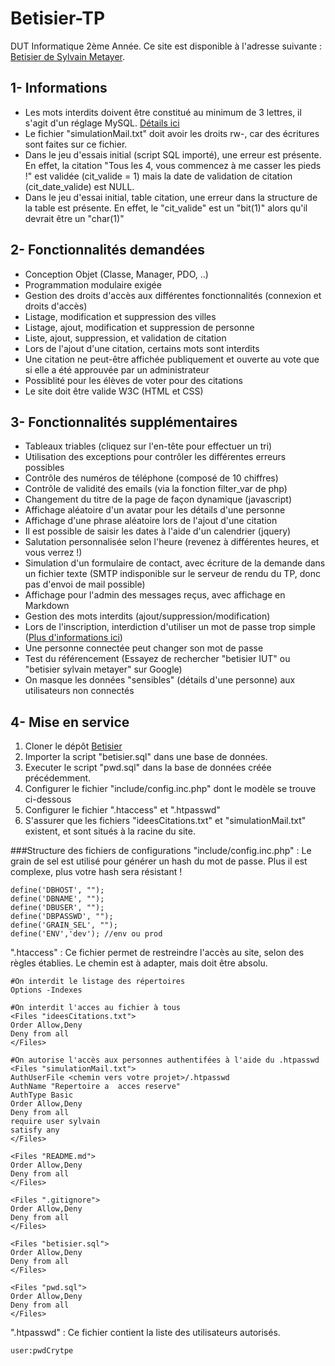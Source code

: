 # Betisier-TP

DUT Informatique 2ème Année. Ce site est disponible à l'adresse suivante : [Betisier de Sylvain Metayer](http://www.betisier.sylvainmetayer.fr).

## 1- Informations
- Les mots interdits doivent être constitué au minimum de 3 lettres, il s'agit d'un réglage MySQL. [Détails ici](http://stackoverflow.com/a/17797003)
- Le fichier "simulationMail.txt" doit avoir les droits rw-, car des écritures sont faites sur ce fichier.
- Dans le jeu d'essais initial (script SQL importé), une erreur est présente. En effet, la citation "Tous les 4, vous commencez à me casser les pieds !" est validée (cit_valide = 1) mais la date de validation de citation (cit_date_valide) est NULL.
- Dans le jeu d'essai initial, table citation, une erreur dans la structure de la table est présente. En effet, le "cit_valide" est un "bit(1)" alors qu'il devrait être un "char(1)"

## 2- Fonctionnalités demandées
- Conception Objet (Classe, Manager, PDO, ..)
- Programmation modulaire exigée
- Gestion des droits d'accès aux différentes fonctionnalités (connexion et droits d'accès)
- Listage, modification et suppression des villes
- Listage, ajout, modification et suppression de personne
- Liste, ajout, suppression, et validation de citation
- Lors de l'ajout d'une citation, certains mots sont interdits
- Une citation ne peut-être affichée publiquement et ouverte au vote que si elle a été approuvée par un administrateur
- Possiblité pour les élèves de voter pour des citations
- Le site doit être valide W3C (HTML et CSS)

## 3- Fonctionnalités supplémentaires

- Tableaux triables (cliquez sur l'en-tête pour effectuer un tri)
- Utilisation des exceptions pour contrôler les différentes erreurs possibles
- Contrôle des numéros de téléphone (composé de 10 chiffres)
- Contrôle de validité des emails (via la fonction filter_var de php)
- Changement du titre de la page de façon dynamique (javascript)
- Affichage aléatoire d'un avatar pour les détails d'une personne
- Affichage d'une phrase aléatoire lors de l'ajout d'une citation
- Il est possible de saisir les dates à l'aide d'un calendrier (jquery)
- Salutation personnalisée selon l'heure (revenez à différentes heures, et vous verrez !)
- Simulation d'un formulaire de contact, avec écriture de la demande dans un fichier texte (SMTP indisponible sur le serveur de rendu du TP, donc pas d'envoi de mail possible)
- Affichage pour l'admin des messages reçus, avec affichage en Markdown
- Gestion des mots interdits (ajout/suppression/modification)
- Lors de l'inscription, interdiction d'utiliser un mot de passe trop simple ([Plus d'informations ici](http://www.businessinsider.com/twitters-list-of-370-banned-passwords-2009-12))
- Une personne connectée peut changer son mot de passe
- Test du référencement (Essayez de rechercher "betisier IUT" ou "betisier sylvain metayer" sur Google)
- On masque les données "sensibles" (détails d'une personne) aux utilisateurs non connectés

## 4- Mise en service
1. Cloner le dépôt [Betisier](https://github.com/sylvainmetayer/Betisier-TP)
2. Importer la script "betisier.sql" dans une base de données.
2. Executer le script "pwd.sql" dans la base de données créée précédemment.
3. Configurer le fichier "include/config.inc.php" dont le modèle se trouve ci-dessous
4. Configurer le fichier ".htaccess" et ".htpasswd"
5. S'assurer que les fichiers "ideesCitations.txt" et "simulationMail.txt" existent, et sont situés à la racine du site.

###Structure des fichiers de configurations
"include/config.inc.php" : Le grain de sel est utilisé pour générer un hash du mot de passe. Plus il est complexe, plus votre hash sera résistant !
```
define('DBHOST', "");
define('DBNAME', "");
define('DBUSER', "");
define('DBPASSWD', "");
define('GRAIN_SEL', "");
define('ENV','dev'); //env ou prod
```

".htaccess" : Ce fichier permet de restreindre l'accès au site, selon des règles établies. Le chemin est à adapter, mais doit être absolu.
```
#On interdit le listage des répertoires
Options -Indexes

#On interdit l'acces au fichier à tous
<Files "ideesCitations.txt">
Order Allow,Deny
Deny from all
</Files>

#On autorise l'accès aux personnes authentifées à l'aide du .htpasswd
<Files "simulationMail.txt">
AuthUserFile <chemin vers votre projet>/.htpasswd
AuthName "Repertoire a  acces reserve"
AuthType Basic
Order Allow,Deny
Deny from all
require user sylvain
satisfy any
</Files>

<Files "README.md">
Order Allow,Deny
Deny from all
</Files>

<Files ".gitignore">
Order Allow,Deny
Deny from all
</Files>

<Files "betisier.sql">
Order Allow,Deny
Deny from all
</Files>

<Files "pwd.sql">
Order Allow,Deny
Deny from all
</Files>
```

".htpasswd" : Ce fichier contient la liste des utilisateurs autorisés.
```
user:pwdCrytpe
```
